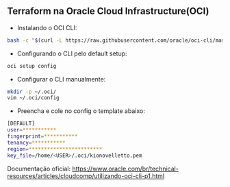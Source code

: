 ## Terraform na Oracle Cloud Infrastructure(OCI)

- Instalando o OCI CLI:
```bash
bash -c "$(curl -L https://raw.githubusercontent.com/oracle/oci-cli/master/scripts/install/install.sh)"
```

- Configurando o CLI pelo default setup:
```bash
oci setup config
```

- Configurar o CLI manualmente:
```bash
mkdir -p ~/.oci/
vim ~/.oci/config
```

- Preencha e cole no config o template abaixo:
```bash
[DEFAULT]
user=***********
fingerprint=***********
tenancy=***********
region=************************
key_file=/home/<USER>/.oci/kionovelletto.pem
```

Documentação oficial: https://www.oracle.com/br/technical-resources/articles/cloudcomp/utilizando-oci-cli-p1.html
